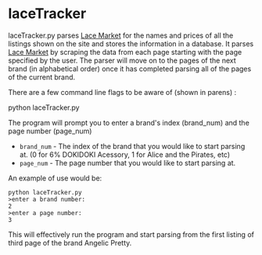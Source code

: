 # laceTracker

laceTracker.py parses [Lace Market](www.lacemarket.us) for the names and prices of all the listings shown on the site and stores the information in a database. It parses [Lace Market](www.lacemarket.us) by scraping the data from each page starting with the page specified by the user. The parser will move on to the pages of the next brand (in alphabetical order) once it has completed parsing all of the pages of the current brand.  

There are a few command line flags to be aware of (shown in parens) :

python laceTracker.py

The program will prompt you to enter a brand's index (brand_num) and the page number (page_num)
* `brand_num` - The index of the brand that you would like to start parsing at. (0 for 6% DOKIDOKI Acessory, 1 for Alice and the Pirates, etc)
* `page_num` - The page number that you would like to start parsing at. 

An example of use would be:

```
python laceTracker.py
>enter a brand number:
2
>enter a page number:
3
```
This will effectively run the program and start parsing from the first listing of third page of the brand Angelic Pretty. 
